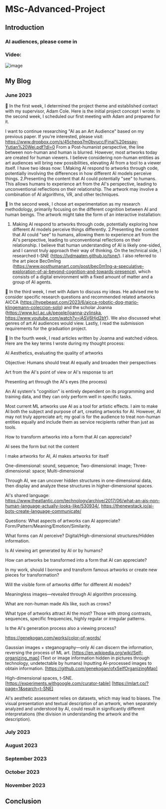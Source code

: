 # MSc-Advanced-Project
## Introduction
### AI audiences, please come in

### Video: 
![image]()

## My Blog
### June 2023
📅 In the first week, I determined the project theme and established contact with my supervisor, Adam Cole. Here is the initial project concept I wrote: In the second week, I scheduled our first meeting with Adam and prepared for it.

I want to continue researching "AI as an Art Audience" based on my previous paper. If you're interested, please visit: https://www.dropbox.com/s/45cheoq7m0bvucc/Final%20essay-Yutian%20Wei.pdf?dl=0
From a Post-humanist perspective, the line between non-human and human is blurred. However, most artworks today are created for human viewers. I believe considering non-human entities as art audiences will bring new possibilities, elevating AI from a tool to a viewer itself. I have two ideas now: 1.Making AI respond to artworks through code, potentially involving the differences in how different AI models perceive things. 2.Presenting the content that AI could potentially "see" to humans. This allows humans to experience art from the AI's perspective, leading to unconventional reflections on their relationship. The artwork may involve a combination of AI algorithms, VR, and other techniques.

📅 In the second week, I chose art experimentation as my research methodology, primarily focusing on the different cognition between AI and human beings. The artwork might take the form of an interactive installation:
1. Making AI respond to artworks through code, potentially exploring how different AI models perceive things differently.
2.Presenting the content that AI could "see" to humans, allowing them to experience art from the AI's perspective, leading to unconventional reflections on their relationship.
I believe that human understanding of AI is likely one-sided, and I cannot truly approach their way of thinking. On the technical side, I researched t-SNE (https://lvdmaaten.github.io/tsne/). I also referred to the art piece Bec0m1ng (https://www.posthumanart.com/post/bec0m1ng-a-speculative-exploration-of-ai-beyond-cognition-and-towards-presence), which consists of a digital environment with a fixed amount of matter and a group of AI agents.

📅 In the third week, I met with Adam to discuss my ideas. He advised me to consider specific research questions and recommended related artworks AICCA (https://hypebeast.com/2023/6/aicca-robotic-dog-mario-klingemann-coleccion-solo) and the scholar Joanna (https://www.kcl.ac.uk/people/joanna-zylinska, https://www.youtube.com/watch?v=jASV6Hjd2bY). We also discussed what genres of art AI audiences would view. Lastly, I read the submission requirements for the graduation project.

📅 In the fourth week, I read articles written by Joanna and watched videos. Here are the key terms I wrote during my thought process:

AI Aesthetics, evaluating the quality of artworks

Objective: Humans should treat AI equally and broaden their perspectives

Art from the AI's point of view or AI's response to art

Presenting art through the AI's eyes (the process)

An AI system's "cognition" is entirely dependent on its programming and training data, and they can only perform well in specific tasks.

Most current ML artworks use AI as a tool for artistic effects. I aim to make AI both the subject and purpose of art, creating artworks for AI. However, AI may not truly appreciate art; my goal is for the audience to treat non-human entities equally and include them as service recipients rather than just as tools.

How to transform artworks into a form that AI can appreciate?

AI sees the form but not the content

I make artworks for AI, AI makes artworks for itself

One-dimensional: sound, sequence; Two-dimensional: image; Three-dimensional: space; Multi-dimensional

Through AI, we can uncover hidden structures in one-dimensional data, then display and analyze these structures in higher-dimensional spaces.

AI's shared language: https://www.theatlantic.com/technology/archive/2017/06/what-an-ais-non-human-language-actually-looks-like/530934/, https://thenewstack.io/ai-bots-create-language-communicate/


Questions:
What aspects of artworks can AI appreciate? Form/Pattern/Meaning/Emotion/Similarity.

What forms can AI perceive? Digital/High-dimensional structures/Hidden information.

Is AI viewing art generated by AI or by humans?

How can artworks be transformed into a form that AI can appreciate?

In my work, should I borrow and transform famous artworks or create new pieces for transformation?

Will the visible form of artworks differ for different AI models?

Meaningless images—revealed through AI algorithm processing.

What are non-human made AIs like, such as crows?

What type of artworks attract AI the most? Those with strong contrasts, sequences, specific frequencies, highly regular or irregular patterns.

Is the AI's generation process also a viewing process?

https://genekogan.com/works/color-of-words/

Gaussian images + steganography—only AI can discern the information, reversing the process of ML art.
[https://en.wikipedia.org/wiki/Self-organizing_map]
(Text or image information hidden in pictures through technology, undetectable by humans) Inputting AI-processed images to obtain information.
[https://github.com/genekogan/ofxSelfOrganizingMap]

High-dimensional spaces, t-SNE.
[https://experiments.withgoogle.com/curator-table]
[https://mlart.co/?page=1&search=t-SNE]

AI's aesthetic assessment relies on datasets, which may lead to biases.
The visual presentation and textual description of an artwork, when separately analyzed and understood by AI, could result in significantly different interpretations (the division in understanding the artwork and the description).


### July 2023



### August 2023


### September 2023


### October 2023


### November 2023

## Conclusion
